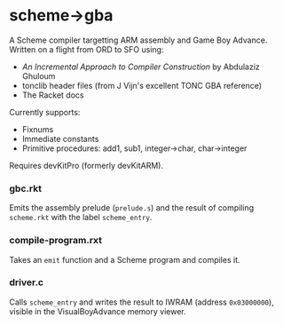 # scheme->gba

A Scheme compiler targetting ARM assembly and Game Boy Advance. Written on a flight from ORD to SFO using:
* _An Incremental Approach to Compiler Construction_ by Abdulaziz Ghuloum
* tonclib header files (from J Vijn's excellent TONC GBA reference)
* The Racket docs

Currently supports:
* Fixnums
* Immediate constants
* Primitive procedures: add1, sub1, integer->char, char->integer

Requires devKitPro (formerly devKitARM).

### gbc.rkt

Emits the assembly prelude (`prelude.s`) and the result of compiling `scheme.rkt` with the label `scheme_entry`.

### compile-program.rxt

Takes an `emit` function and a Scheme program and compiles it.

### driver.c

Calls `scheme_entry` and writes the result to IWRAM (address `0x03000000`), visible in the VisualBoyAdvance memory viewer.